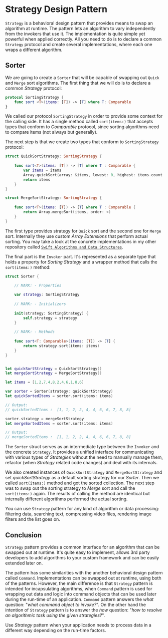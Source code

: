 # Strategy Design Pattern
`Strategy` is a behavioral design pattern that provides means to swap an algorithm at runtime. The pattern lets an algorithm to vary independently from the invokers that use it. The implementation is quite simple yet powerful when applied correctly. All you need to do is to declare a common `Strategy` protocol and create several implementations, where each one wraps a different algorithm. 

## Sorter
We are going to create a `Sorter` that will be capable of swapping out `Quick` and `Merge` sort algorithms. The first thing that we will do is to declare a common *Strategy* protocol:

```swift
protocol SortingStrategy {
    func sort <T>(items: [T]) -> [T] where T: Comparable
}
```
We called our protocol `SortingStrategy` in order to provide some context for the calling side. It has a single method called `sort(items:)` that accepts types that conform to *Comparable* protocol, since  sorting algorithms need to compare items (not always but generally).

The next step is that we create two types that conform to `SortingStrategy` protocol:

```swift
struct QuickSortStrategy: SortingStrategy {
    
    func sort<T>(items: [T]) -> [T] where T : Comparable {
        var items = items
        Array.quickSort(array: &items, lowest: 0, highest: items.count - 1)
        return items
    }
}

struct MergeSortStrategy: SortingStrategy {
    
    func sort<T>(items: [T]) -> [T] where T : Comparable {
        return Array.mergeSort(items, order: <)
    }
}
```

The first type provides strategy for `Quick` sort and the second one for `Merge` sort. Internally they use custom *Array Extensions* that perform actual sorting. You may take a look at the concrete implementations in my other repository called [`Swift Algorithms and Data Structures`](https://github.com/jVirus/swift-algorithms-data-structs).

The final part is the `Invoker` part. It's represented as a separate type that holds a property for *Sorting Strategy* and a wrapper method that calls the `sort(items:)` method:

```swift
struct Sorter {

    // MARK: - Properties
    
    var strategy: SortingStrategy
    
    // MARK: - Initializers
    
    init(strategy: SortingStrategy) {
        self.strategy = strategy
    }
    
    // MARK: - Methods
    
    func sort<T: Comparable>(items: [T]) -> [T] {
        return strategy.sort(items: items)
    }
}


let quickSortStrategy = QuickSortStrategy()
let mergeSortStrategy = MergeSortStrategy()

let items = [1,2,7,4,8,2,4,6,1,8,6]

var sorter = Sorter(strategy: quickSortStrategy)
let quickSortedItems = sorter.sort(items: items)

// Output: 
// quickSortedItems :  [1, 1, 2, 2, 4, 4, 6, 6, 7, 8, 8]

sorter.strategy = mergeSortStrategy
let mergeSortedItems = sorter.sort(items: items)

// Output: 
// mergeSortedItems :  [1, 1, 2, 2, 4, 4, 6, 6, 7, 8, 8]

```
The `Sorter` struct serves as an intermediate type between the `Invoker` and the concrete `Strategy`. It provides a unified interface for communicating with various types of *Strategies* without the need to manually manage them, refactor (when *Strategy* related code changes) and deal with its internals. 

We also created instances of `QuickSortStrategy` and `MergeSortStrategy` and set *quickSortStrategy* as a default sorting strategy for our *Sorter*. Then we called `sort(items:)` method and got the sorted collection. The next step was to swap out the sorting strategy to *Merge* sort and call the `sort(items:)` again. The results of calling the method are identical but internally different algorithms performed the actual sorting. 

You can use `Strategy` pattern for any kind of algorithm or data processing: filtering data, searching text, compressing video files, rendering image filters and the list goes on. 

## Conclusion
`Strategy` pattern provides a common interface for an algorithm that can be swapped out at runtime. It's quite easy to implement, allows 3rd party developers to add algorithms to your custom framework and can be easily extended later on. 

The pattern has some similarities with the another behavioral design pattern called `Command`. Implementations can be swapped out at runtime, using both of the patterns. However, the main difference is that `Strategy` pattern is intended for incapsulating algorithms, when `Command` pattern is used for wrapping out data and logic into command objects that can be used later during the run-time of an application. `Command` pattern answers the *what* question: "*what command object to invoke?*". On the other hand the intention of `Strategy` pattern is to answer the *how* question: "*how to resolve an algorithmic task using the given strategies?*".

Use *Strategy* pattern when your application needs to process data in a different way depending on the run-time factors.
